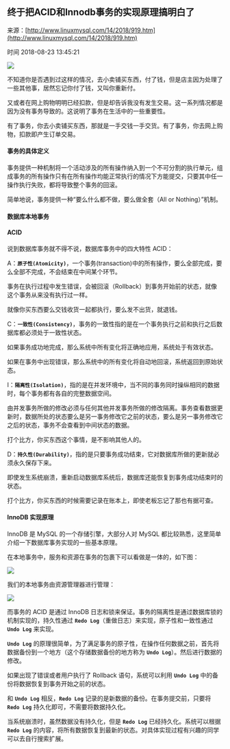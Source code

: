 ## 终于把ACID和Innodb事务的实现原理搞明白了

来源：[http://www.linuxmysql.com/14/2018/919.htm](http://www.linuxmysql.com/14/2018/919.htm)

时间 2018-08-23 13:45:21

 
![][0]
 
不知道你是否遇到过这样的情况，去小卖铺买东西，付了钱，但是店主因为处理了一些其他事，居然忘记你付了钱，又叫你重新付。
 
又或者在网上购物明明已经扣款，但是却告诉我没有发生交易。这一系列情况都是因为没有事务导致的。这说明了事务在生活中的一些重要性。
 
有了事务，你去小卖铺买东西，那就是一手交钱一手交货。有了事务，你去网上购物，扣款即产生订单交易。
 
#### 事务的具体定义
 
事务提供一种机制将一个活动涉及的所有操作纳入到一个不可分割的执行单元，组成事务的所有操作只有在所有操作均能正常执行的情况下方能提交，只要其中任一操作执行失败，都将导致整个事务的回滚。
 
简单地说，事务提供一种“要么什么都不做，要么做全套（All or Nothing）”机制。
 
#### 数据库本地事务
 
#### ACID
 
说到数据库事务就不得不说，数据库事务中的四大特性 ACID：
 
A：**`原子性(Atomicity)`**，一个事务(transaction)中的所有操作，要么全部完成，要么全部不完成，不会结束在中间某个环节。
 
事务在执行过程中发生错误，会被回滚（Rollback）到事务开始前的状态，就像这个事务从来没有执行过一样。
 
就像你买东西要么交钱收货一起都执行，要么发不出货，就退钱。
 
C：**`一致性(Consistency)`**，事务的一致性指的是在一个事务执行之前和执行之后数据库都必须处于一致性状态。
 
如果事务成功地完成，那么系统中所有变化将正确地应用，系统处于有效状态。
 
如果在事务中出现错误，那么系统中的所有变化将自动地回滚，系统返回到原始状态。
 
I：**`隔离性(Isolation)`**，指的是在并发环境中，当不同的事务同时操纵相同的数据时，每个事务都有各自的完整数据空间。
 
由并发事务所做的修改必须与任何其他并发事务所做的修改隔离。事务查看数据更新时，数据所处的状态要么是另一事务修改它之前的状态，要么是另一事务修改它之后的状态，事务不会查看到中间状态的数据。
 
打个比方，你买东西这个事情，是不影响其他人的。
 
D：**`持久性(Durability)`**，指的是只要事务成功结束，它对数据库所做的更新就必须永久保存下来。
 
即使发生系统崩溃，重新启动数据库系统后，数据库还能恢复到事务成功结束时的状态。
 
打个比方，你买东西的时候需要记录在账本上，即使老板忘记了那也有据可查。
 
#### InnoDB 实现原理
 
InnoDB 是 MySQL 的一个存储引擎，大部分人对 MySQL 都比较熟悉，这里简单介绍一下数据库事务实现的一些基本原理。
 
在本地事务中，服务和资源在事务的包裹下可以看做是一体的，如下图：
 
![][1]
 
我们的本地事务由资源管理器进行管理：
 
![][2]
 
而事务的 ACID 是通过 InnoDB 日志和锁来保证。事务的隔离性是通过数据库锁的机制实现的，持久性通过 **`Redo Log`**（重做日志）来实现，原子性和一致性通过 **`Undo Log`** 来实现。
 
**`Undo Log`** 的原理很简单，为了满足事务的原子性，在操作任何数据之前，首先将数据备份到一个地方（这个存储数据备份的地方称为 **`Undo Log`**）。然后进行数据的修改。
 
如果出现了错误或者用户执行了 Rollback 语句，系统可以利用 **`Undo Log`** 中的备份将数据恢复到事务开始之前的状态。
 
和 **`Undo Log`** 相反，**`Redo Log`** 记录的是新数据的备份。在事务提交前，只要将 **`Redo Log`** 持久化即可，不需要将数据持久化。
 
当系统崩溃时，虽然数据没有持久化，但是 **`Redo Log`** 已经持久化。系统可以根据 **`Redo Log`** 的内容，将所有数据恢复到最新的状态。对具体实现过程有兴趣的同学可以去自行搜索扩展。
 


[0]: ../img/Zfi6juQ.jpg
[1]: ../img/R3UZB32.png
[2]: ../img/IVNvye6.jpg
